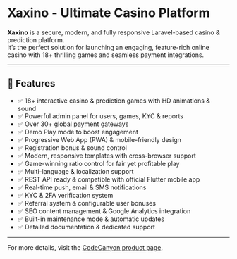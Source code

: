 # Xaxino - Ultimate Casino Platform

**Xaxino** is a secure, modern, and fully responsive Laravel-based casino & prediction platform.  
It’s the perfect solution for launching an engaging, feature-rich online casino with 18+ thrilling games and seamless payment integrations.

---

## 🚀 Features

-   ✅ 18+ interactive casino & prediction games with HD animations & sound
-   ✅ Powerful admin panel for users, games, KYC & reports
-   ✅ Over 30+ global payment gateways
-   ✅ Demo Play mode to boost engagement
-   ✅ Progressive Web App (PWA) & mobile-friendly design
-   ✅ Registration bonus & sound control
-   ✅ Modern, responsive templates with cross-browser support
-   ✅ Game-winning ratio control for fair yet profitable play
-   ✅ Multi-language & localization support
-   ✅ REST API ready & compatible with official Flutter mobile app
-   ✅ Real-time push, email & SMS notifications
-   ✅ KYC & 2FA verification system
-   ✅ Referral system & configurable user bonuses
-   ✅ SEO content management & Google Analytics integration
-   ✅ Built-in maintenance mode & automatic updates
-   ✅ Detailed documentation & dedicated support

---

For more details, visit the [CodeCanyon product page](https://codecanyon.net/item/xaxino-ultimate-casino-platform/).
